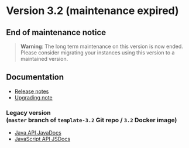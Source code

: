 Version 3.2 (maintenance expired)
=================================

End of maintenance notice
-------------------------

> **Warning**: The long term maintenance on this version is now ended.
> Please consider migrating your instances using this version to a maintained version.

Documentation
-------------

- [Release notes](./releasenote/)
- [Upgrading note](/resource/docs/versions/upgrading)

### **Legacy** version<br/>(`master` branch of `template-3.2` Git repo / `3.2` Docker image)

- <a href="https://platform.simplicite.io/3.2/javadoc/" target="_blank">Java API JavaDocs</a>
- <a href="https://platform.simplicite.io/3.2/jsdoc/" target="_blank">JavaScript API JSDocs</a>
